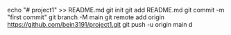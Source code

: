 echo "# project1" >> README.md
git init
git add README.md
git commit -m "first commit"
git branch -M main
git remote add origin https://github.com/bein3191/project1.git
git push -u origin main d